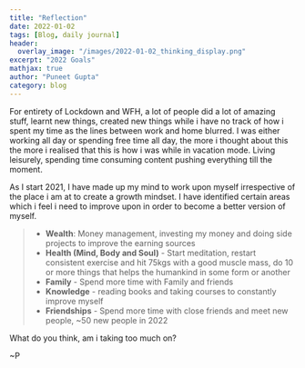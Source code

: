 ```yaml
---
title: "Reflection"
date: 2022-01-02
tags: [Blog, daily journal]
header:
  overlay_image: "/images/2022-01-02_thinking_display.png"
excerpt: "2022 Goals"
mathjax: true
author: "Puneet Gupta"
category: blog
---
```



For entirety of Lockdown and WFH, a lot of people did a lot of amazing stuff, learnt new things, created new things while i have no track of how i spent my time as the lines between work and home blurred. I was either working all day or spending free time all day, the more i thought about this the more i realised that this is how i was while in vacation mode. Living leisurely, spending time consuming content pushing everything till the moment.

As I start 2021, I have made up my mind to work upon myself irrespective of the place i am at to create a growth mindset. I have identified certain areas which i feel i need to improve upon in order to become a better version of myself.

> - **Wealth**: Money management, investing my money and doing side projects to improve the earning sources
> - **Health (Mind, Body and Soul)** - Start meditation, restart consistent exercise and hit 75kgs with a good muscle mass, do 10 or more things that helps the humankind in some form or another  
> - **Family** - Spend more time with Family and friends
> - **Knowledge** - reading books and taking courses to constantly improve myself
> - **Friendships** - Spend more time with close friends and meet new people, ~50 new people in 2022

What do you think, am i taking too much on?

~P
